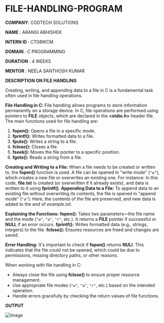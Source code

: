 # FILE-HANDLING-PROGRAM

 **COMPANY**: CODTECH SOLUTIONS

 **NAME** : ARANGI ABHISHEK

 **INTERN ID**  : CT08WCM

 **DOMAIN** : C PROGRAMMING

 **DURATION** : 4 WEEKS 

 **MENTOR** : NEELA SANTHOSH KUMAR

 **DESCRIPTION ON FILE HANDLING**

 Creating, writing, and appending data to a file in C is a fundamental task often used in file handling operations. 

**File Handling in C:**
File handling allows programs to store information permanently on a storage device. In C, file operations are performed using pointers to **FILE** objects, which are declared in the
**<stdio.h>** header file. The main functions used for file handling are:
1. **fopen():** Opens a file in a specific mode.
2. **fprintf():** Writes formatted data to a file.
3. **fputs():** Writes a string to a file.
4. **fclose():** Closes a file.
5. **fseek():** Moves the file pointer to a specific position.
6. **fgets():** Reads a string from a file.

**Creating and Writing to a File:**
When a file needs to be created or written to, the **fopen()** function is used. A file can be opened in "write mode" (`"w"`), which creates a new file or overwrites an existing one. For instance:
In this code, **file.txt** is created (or overwritten if it already exists), and data is written to it using **fprintf()**.
**Appending Data to a File:**
To append data to an existing file without overwriting its contents, the file is opened in "append mode" (`"a"`):
Here, the contents of the file are preserved, and new data is added to the end of *example.txt*.

**Explaining the Functions:**
**fopen():** Takes two parameters—the file name and the mode (`"w"`, `"a"`, `"r"`, etc.). It returns a **FILE** pointer if successful or **NULL** if an error occurs.
**fprintf():** Writes formatted data (e.g., strings, integers) to the file.
**fclose():** Ensures resources are freed and changes are saved.

**Error Handling:**
It's important to check if **fopen()** returns **NULl**. This indicates that the file could not be opened, which could be due to permissions, missing directory paths, or other reasons.

When working with file handling in C:
- Always close the file using **fclose()** to ensure proper resource management.
- Use appropriate file modes (`"w"`, `"a"`, `"r"`, etc.) based on the intended operation.
- Handle errors gracefully by checking the return values of file functions.

 **OUTPUT** 

![Image](https://github.com/user-attachments/assets/51b5bd76-ab23-4b97-94dd-c812f305c51b) 
